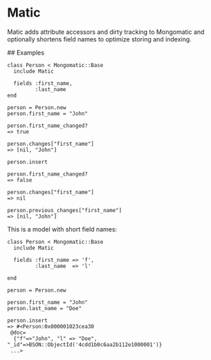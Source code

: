 # Matic

Matic adds attribute accessors and dirty tracking to Mongomatic and
optionally shortens field names to optimize storing and indexing.

## Examples

    class Person < Mongomatic::Base
      include Matic

      fields :first_name,
             :last_name
    end

    person = Person.new
    person.first_name = "John"

    person.first_name_changed?
    => true

    person.changes["first_name"]
    => [nil, "John"]

    person.insert

    person.first_name_changed?
    => false

    person.changes["first_name"]
    => nil

    person.previous_changes["first_name"]
    => [nil, "John"]

This is a model with short field names:

    class Person < Mongomatic::Base
      include Matic

      fields :first_name => 'f',
             :last_name  => 'l'

    end

    person = Person.new

    person.first_name = "John"
    person.last_name = "Doe"

    person.insert
    => #<Person:0x000001023cea30
     @doc=
      {"f"=>"John", "l" => "Doe", "_id"=>BSON::ObjectId('4cdd1b0c6aa2b112e1000001')}
     ...>
